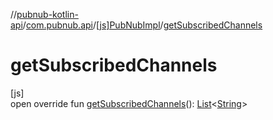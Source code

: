 //[pubnub-kotlin-api](../../../index.md)/[com.pubnub.api](../index.md)/[[js]PubNubImpl](index.md)/[getSubscribedChannels](get-subscribed-channels.md)

# getSubscribedChannels

[js]\
open override fun [getSubscribedChannels](get-subscribed-channels.md)(): [List](https://kotlinlang.org/api/latest/jvm/stdlib/kotlin-stdlib/kotlin.collections/-list/index.html)&lt;[String](https://kotlinlang.org/api/latest/jvm/stdlib/kotlin-stdlib/kotlin/-string/index.html)&gt;
